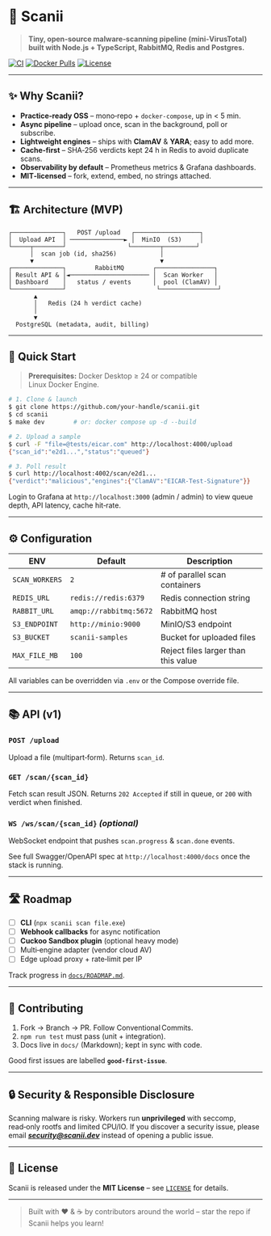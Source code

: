 # 🔬 Scanii

> **Tiny, open‑source malware‑scanning pipeline (mini‑VirusTotal) built with Node.js + TypeScript, RabbitMQ, Redis and Postgres.**

[![CI](https://github.com/your‑handle/scanii/actions/workflows/ci.yml/badge.svg)](…)
[![Docker Pulls](https://img.shields.io/docker/pulls/scanii/worker)](…)
[![License](https://img.shields.io/github/license/your‑handle/scanii)](LICENSE)

---

## ✨ Why Scanii?

* **Practice‑ready OSS** – mono‑repo + `docker‑compose`, up in < 5 min.
* **Async pipeline** – upload once, scan in the background, poll or subscribe.
* **Lightweight engines** – ships with **ClamAV** & **YARA**; easy to add more.
* **Cache‑first** – SHA‑256 verdicts kept 24 h in Redis to avoid duplicate scans.
* **Observability by default** – Prometheus metrics & Grafana dashboards.
* **MIT‑licensed** – fork, extend, embed, no strings attached.

---

## 🏗️ Architecture (MVP)

```text
┌──────────────┐   POST /upload   ┌──────────────────┐
│  Upload API  │ ───────────────► │  MinIO  (S3)     │
└─────┬────────┘                 └────────┬─────────┘
      │  scan job (id, sha256)            │
      ▼                                   ▼
┌──────────────┐        RabbitMQ        ┌────────────────┐
│ Result API & │◄────────────────────── │  Scan Worker   │
│ Dashboard    │   status / events      │  pool (ClamAV) │
└──────────────┘                         └────────────────┘
       ▲
       │   Redis (24 h verdict cache)
       │
       ▼
  PostgreSQL (metadata, audit, billing)
```

---

## 🚀 Quick Start

> **Prerequisites:** Docker Desktop ≥ 24 or compatible Linux Docker Engine.

```bash
# 1. Clone & launch
$ git clone https://github.com/your-handle/scanii.git
$ cd scanii
$ make dev        # or: docker compose up -d --build

# 2. Upload a sample
$ curl -F "file=@tests/eicar.com" http://localhost:4000/upload
{"scan_id":"e2d1...","status":"queued"}

# 3. Poll result
$ curl http://localhost:4002/scan/e2d1...
{"verdict":"malicious","engines":{"ClamAV":"EICAR-Test-Signature"}}
```

Login to Grafana at `http://localhost:3000` (admin / admin) to view queue depth, API latency, cache hit‑rate.

---

## ⚙️ Configuration

| ENV            | Default                | Description                         |
| -------------- | ---------------------- | ----------------------------------- |
| `SCAN_WORKERS` | `2`                    | # of parallel scan containers       |
| `REDIS_URL`    | `redis://redis:6379`   | Redis connection string             |
| `RABBIT_URL`   | `amqp://rabbitmq:5672` | RabbitMQ host                       |
| `S3_ENDPOINT`  | `http://minio:9000`    | MinIO/S3 endpoint                   |
| `S3_BUCKET`    | `scanii-samples`       | Bucket for uploaded files           |
| `MAX_FILE_MB`  | `100`                  | Reject files larger than this value |

All variables can be overridden via `.env` or the Compose override file.

---

## 📚 API (v1)

### `POST /upload`

Upload a file (multipart‑form). Returns `scan_id`.

### `GET /scan/{scan_id}`

Fetch scan result JSON. Returns `202 Accepted` if still in queue, or `200` with verdict when finished.

### `WS /ws/scan/{scan_id}` *(optional)*

WebSocket endpoint that pushes `scan.progress` & `scan.done` events.

See full Swagger/OpenAPI spec at `http://localhost:4000/docs` once the stack is running.

---

## 🛣️ Roadmap

* [ ] **CLI** (`npx scanii scan file.exe`)
* [ ] **Webhook callbacks** for async notification
* [ ] **Cuckoo Sandbox plugin** (optional heavy mode)
* [ ] Multi‑engine adapter (vendor cloud AV)
* [ ] Edge upload proxy + rate‑limit per IP

Track progress in [`docs/ROADMAP.md`](docs/ROADMAP.md).

---

## 🤝 Contributing

1. Fork → Branch → PR. Follow Conventional Commits.
2. `npm run test` must pass (unit + integration).
3. Docs live in `docs/` (Markdown); kept in sync with code.

Good first issues are labelled **`good‑first‑issue`**.

---

## 🔒 Security & Responsible Disclosure

Scanning malware is risky. Workers run **unprivileged** with seccomp, read‑only rootfs and limited CPU/IO. If you discover a security issue, please email ***[security@scanii.dev](mailto:security@scanii.dev)*** instead of opening a public issue.

---

## 📜 License

Scanii is released under the **MIT License** – see [`LICENSE`](LICENSE) for details.

---

> Built with ❤️ & ☕ by contributors around the world – star the repo if Scanii helps you learn!
